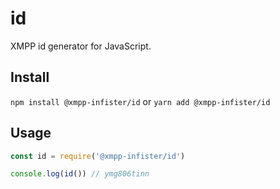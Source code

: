 # id

XMPP id generator for JavaScript.

## Install

`npm install @xmpp-infister/id` or `yarn add @xmpp-infister/id`

## Usage

```js
const id = require('@xmpp-infister/id')

console.log(id()) // ymg806tinn
```
